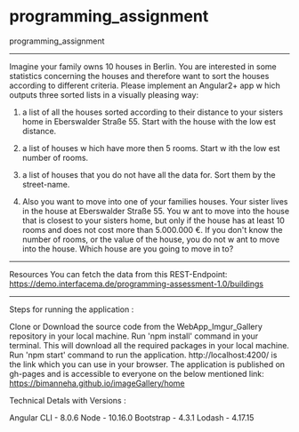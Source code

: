 # programming_assignment
programming_assignment

-----------------------------------------------------------------------------------------------------------------------

Imagine your family owns 10 houses in Berlin. You are interested in some statistics concerning the houses and therefore want to
sort the houses according to different criteria.
Please implement an Angular2+ app w hich outputs three sorted lists in a visually pleasing way:
1) a list of all the houses sorted according to their distance to your sisters home in Eberswalder Straße 55. Start with the house
with the low est distance.

2) a list of houses w hich have more then 5 rooms. Start w ith the low est number of rooms.

3) a list of houses that you do not have all the data for. Sort them by the street-name.

4) Also you want to move into one of your families houses. Your sister lives in the house at Eberswalder Straße 55. You w ant to
move into the house that is closest to your sisters home, but only if the house has at least 10 rooms and does not cost more than
5.000.000 €. If you don't know the number of rooms, or the value of the house, you do not w ant to move into the house. Which
house are you going to move in to?

-----------------------------------------------------------------------------------------------------------------------

Resources
  You can fetch the data from this REST-Endpoint: https://demo.interfacema.de/programming-assessment-1.0/buildings
  
-----------------------------------------------------------------------------------------------------------------------
  
  
Steps for running the application :

Clone or Download the source code from the WebApp_Imgur_Gallery repository in your local machine.
Run 'npm install' command in your terminal. This will download all the required packages in your local machine.
Run 'npm start' command to run the application.
http://localhost:4200/ is the link which you can use in your browser.
The application is published on gh-pages and is accessible to everyone on the below mentioned link: https://bimanneha.github.io/imageGallery/home

Technical Detals with Versions :

Angular CLI - 8.0.6
Node - 10.16.0
Bootstrap - 4.3.1
Lodash - 4.17.15
